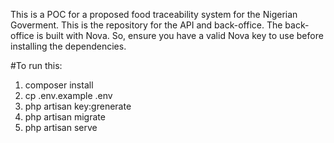 This is a POC for a proposed food traceability system for the Nigerian Goverment. This is the repository for the API and back-office. The back-office is built with Nova. So, ensure you have a valid Nova key to use before installing the dependencies.


#To run this:
1) composer install
2) cp .env.example .env
3) php artisan key:grenerate
4) php artisan migrate
5) php artisan serve
